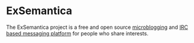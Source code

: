 # ExSemantica

The ExSemantica project is a free and open source [microblogging][microblogging] and [IRC based messaging platform][irc-based-messaging-platform] for people who share interests.

[microblogging]: https://en.wikipedia.org/wiki/Microblogging
[irc-based-messaging-platform]: https://en.wikipedia.org/wiki/Internet_Relay_Chat
